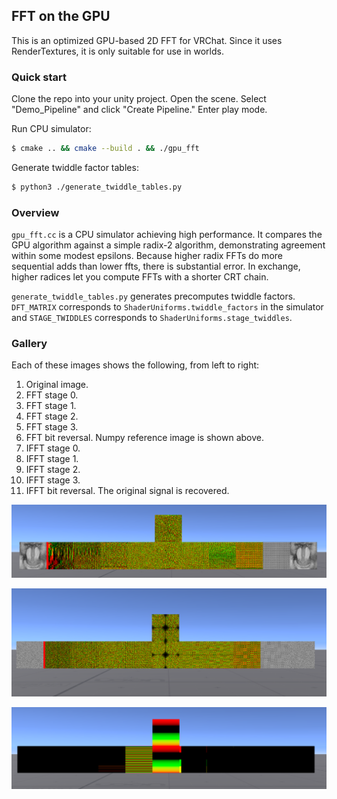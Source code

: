 ## FFT on the GPU

This is an optimized GPU-based 2D FFT for VRChat. Since it uses RenderTextures,
it is only suitable for use in worlds.

### Quick start

Clone the repo into your unity project. Open the scene. Select "Demo_Pipeline"
and click "Create Pipeline." Enter play mode.

Run CPU simulator:

```bash
$ cmake .. && cmake --build . && ./gpu_fft
```

Generate twiddle factor tables:

```bash
$ python3 ./generate_twiddle_tables.py
```

### Overview

`gpu_fft.cc` is a CPU simulator achieving high performance. It compares the GPU
algorithm against a simple radix-2 algorithm, demonstrating agreement within
some modest epsilons. Because higher radix FFTs do more sequential adds than
lower ffts, there is substantial error. In exchange, higher radices let you
compute FFTs with a shorter CRT chain.

`generate_twiddle_tables.py` generates precomputes twiddle factors.
`DFT_MATRIX` corresponds to `ShaderUniforms.twiddle_factors` in the simulator
and `STAGE_TWIDDLES` corresponds to `ShaderUniforms.stage_twiddles`.

### Gallery

Each of these images shows the following, from left to right:

1. Original image.
1. FFT stage 0.
2. FFT stage 1.
3. FFT stage 2.
4. FFT stage 3.
5. FFT bit reversal. Numpy reference image is shown above.
6. IFFT stage 0.
7. IFFT stage 1.
8. IFFT stage 2.
9. IFFT stage 3.
10. IFFT bit reversal. The original signal is recovered.

!["Mandrill."](./Images/fft_mandrill.png)

!["Blue noise"](./Images/fft_blue_noise.png)

!["Delta impulse."](./Images/fft_delta.png)
